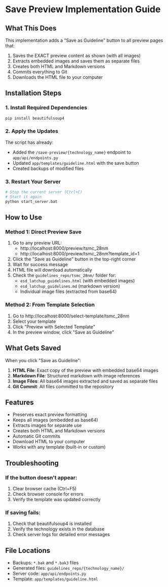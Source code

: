 # Save Preview Implementation Guide

## What This Does
This implementation adds a "Save as Guideline" button to all preview pages that:
1. Saves the EXACT preview content as shown (with all images)
2. Extracts embedded images and saves them as separate files
3. Creates both HTML and Markdown versions
4. Commits everything to Git
5. Downloads the HTML file to your computer

## Installation Steps

### 1. Install Required Dependencies
```bash
pip install beautifulsoup4
```

### 2. Apply the Updates
The script has already:
- Added the `/save-preview/{technology_name}` endpoint to `app/api/endpoints.py`
- Updated `app/templates/guideline.html` with the save button
- Created backups of modified files

### 3. Restart Your Server
```bash
# Stop the current server (Ctrl+C)
# Start it again
python start_server.bat
```

## How to Use

### Method 1: Direct Preview Save
1. Go to any preview URL:
   - http://localhost:8000/preview/tsmc_28nm
   - http://localhost:8000/preview/tsmc_28nm?template_id=1
2. Click the "Save as Guideline" button in the top-right corner
3. Wait for success message
4. HTML file will download automatically
5. Check the `guidelines_repo/tsmc_28nm/` folder for:
   - `esd_latchup_guidelines.html` (with embedded images)
   - `esd_latchup_guidelines.md` (markdown version)
   - Individual image files (extracted from base64)

### Method 2: From Template Selection
1. Go to http://localhost:8000/select-template/tsmc_28nm
2. Select your template
3. Click "Preview with Selected Template"
4. In the preview window, click "Save as Guideline"

## What Gets Saved

When you click "Save as Guideline":
1. **HTML File**: Exact copy of the preview with embedded base64 images
2. **Markdown File**: Structured markdown with image references
3. **Image Files**: All base64 images extracted and saved as separate files
4. **Git Commit**: All files committed to the repository

## Features
- Preserves exact preview formatting
- Keeps all images (embedded as base64)
- Extracts images for separate use
- Creates both HTML and Markdown versions
- Automatic Git commits
- Download HTML to your computer
- Works with any template (built-in or custom)

## Troubleshooting

### If the button doesn't appear:
1. Clear browser cache (Ctrl+F5)
2. Check browser console for errors
3. Verify the template was updated correctly

### If saving fails:
1. Check that beautifulsoup4 is installed
2. Verify the technology exists in the database
3. Check server logs for detailed error messages

## File Locations
- Backups: `*.bak` and `*.bak3` files
- Generated files: `guidelines_repo/{technology_name}/`
- Server code: `app/api/endpoints.py`
- Template: `app/templates/guideline.html`
